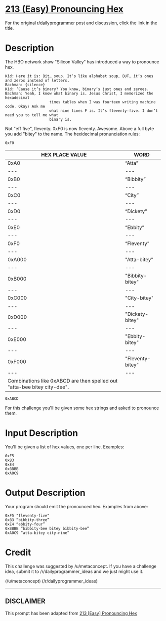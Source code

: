 # [213 (Easy) Pronouncing Hex](https://www.reddit.com/r/dailyprogrammer/comments/34rxkc/20150504_challenge_213_easy_pronouncing_hex/)

For the original [r/dailyprogrammer](https://www.reddit.com/r/dailyprogrammer/) post and discussion, click the link in the title.

# Description
The HBO network show "Silicon Valley" has introduced a way to pronounce hex.


```
Kid: Here it is: Bit… soup. It’s like alphabet soup, BUT… it’s ones and zeros instead of letters.
Bachman: {silence}
Kid: ‘Cause it’s binary? You know, binary’s just ones and zeroes.
Bachman: Yeah, I know what binary is. Jesus Christ, I memorized the hexadecimal 
                    times tables when I was fourteen writing machine code. Okay? Ask me 
                    what nine times F is. It’s fleventy-five. I don’t need you to tell me what 
                    binary is.
```
Not "eff five", fleventy. 0xF0 is now fleventy. Awesome. Above a full byte you add "bitey" to the name. The hexidecimal pronunciation rules:


```
0xF0
```

|HEX PLACE VALUE|WORD|
| --- | --- |
|0xA0|“Atta”|
| --- | --- |
|0xB0|“Bibbity”|
| --- | --- |
|0xC0|“City”|
| --- | --- |
|0xD0|“Dickety”|
| --- | --- |
|0xE0|“Ebbity”|
| --- | --- |
|0xF0|“Fleventy”|
| --- | --- |
|0xA000|"Atta-bitey"|
| --- | --- |
|0xB000|"Bibbity-bitey"|
| --- | --- |
|0xC000|"City-bitey"|
| --- | --- |
|0xD000|"Dickety-bitey"|
| --- | --- |
|0xE000|"Ebbity-bitey"|
| --- | --- |
|0xF000|"Fleventy-bitey"|
| --- | --- |
|Combinations like 0xABCD are then spelled out "atta-bee bitey city-dee".


```
0xABCD
```
For this challenge you'll be given some hex strings and asked to pronounce them.

# Input Description
You'll be given a list of hex values, one per line. Examples:


```
0xF5
0xB3
0xE4
0xBBBB
0xA0C9
```
# Output Description
Your program should emit the pronounced hex. Examples from above:


```
0xF5 "fleventy-five"
0xB3 “bibbity-three”
0xE4 “ebbity-four”
0xBBBB “bibbity-bee bitey bibbity-bee”
0xA0C9 “atta-bitey city-nine”
```
# Credit
This challenge was suggested by /u/metaconcept. If you have a challenge idea, submit it to /r/dailyprogrammer_ideas and we just might use it.

(/u/metaconcept)
(/r/dailyprogrammer_ideas)

----
## **DISCLAIMER**
This prompt has been adapted from [213 [Easy] Pronouncing Hex](https://www.reddit.com/r/dailyprogrammer/comments/34rxkc/20150504_challenge_213_easy_pronouncing_hex/
)
